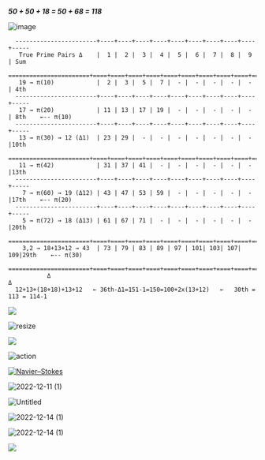***50 + 50 + 18 = 50 + 68 = 118***

![image](https://user-images.githubusercontent.com/8466209/223748602-496016ab-db42-4f5e-a5eb-ec0b884fc4f4.png)

```
  -----------------------+----+----+----+----+----+----+----+----+----+----- 
   True Prime Pairs Δ    |  1 |  2 |  3 |  4 |  5 |  6 |  7 |  8 |  9 | Sum 
  =======================+====+====+====+====+====+====+====+====+====+=====
   19 → π(10)            |  2 |  3 |  5 |  7 |  - |  - |  - |  - |  - | 4th
  -----------------------+----+----+----+----+----+----+----+----+----+-----
   17 → π(20)            | 11 | 13 | 17 | 19 |  - |  - |  - |  - |  - | 8th    ←-- π(10) 
  -----------------------+----+----+----+----+----+----+----+----+----+-----
   13 → π(30) → 12 (Δ1)  | 23 | 29 |  - |  - |  - |  - |  - |  - |  - |10th
  =======================+====+====+====+====+====+====+====+====+====+===== 
   11 → π(42)            | 31 | 37 | 41 |  - |  - |  - |  - |  - |  - |13th
  -----------------------+----+----+----+----+----+----+----+----+----+----- 
    7 → π(60) → 19 (Δ12) | 43 | 47 | 53 | 59 |  - |  - |  - |  - |  - |17th    ←-- π(20)
  -----------------------+----+----+----+----+----+----+----+----+----+----- 
    5 → π(72) → 18 (Δ13) | 61 | 67 | 71 |  - |  - |  - |  - |  - |  - |20th
  =======================+====+====+====+====+====+====+====+====+====+===== 
    3,2 → 18+13+12 → 43  | 73 | 79 | 83 | 89 | 97 | 101| 103| 107| 109|29th    ←-- π(30)
  =======================+====+====+====+====+====+====+====+====+====+=====
           Δ                                                            Δ
  12+13+(18+18)+13+12   ← 36th-Δ1=151-1=150=100+2x(13+12)   ←   30th = 113 = 114-1

```

![](https://user-images.githubusercontent.com/36441664/133192153-61cad1c0-1dde-4fed-8718-840d324a7198.jpg)

![resize](https://user-images.githubusercontent.com/8466209/206956260-f8c3647a-232c-470e-8c0b-e93a6fea14f7.png)

![](https://user-images.githubusercontent.com/36441664/84902223-b8509480-b0d6-11ea-9763-320b38bae102.png)

![action](https://user-images.githubusercontent.com/36441664/84525042-2f67e080-ad05-11ea-9f9c-e07492446240.jpg)  

[![Navier–Stokes](https://user-images.githubusercontent.com/8466209/224357044-f3c42fa5-b9ad-471c-85f3-6a4aa01a909e.png)](https://gist.github.com/eq19/765ddc69e339079a5a64b56c1d46e00f)

![2022-12-11 (1)](https://user-images.githubusercontent.com/8466209/206918483-5016aa03-2bc1-4dcf-a7dd-29f2c4453787.png)

![Untitled](https://user-images.githubusercontent.com/8466209/206918218-95c875a7-0080-44e5-8ade-1ff776f9c30d.png)

![2022-12-14 (1)](https://user-images.githubusercontent.com/8466209/207416875-064d5b66-e577-4dde-a329-123f9325d974.png)

![2022-12-14 (1)](https://user-images.githubusercontent.com/8466209/207415917-58daf976-3f9a-496d-af56-99039253c1e8.png)

![](https://user-images.githubusercontent.com/36441664/104077748-9f175d00-524d-11eb-9c6d-6c0c4ee1fd93.gif)
